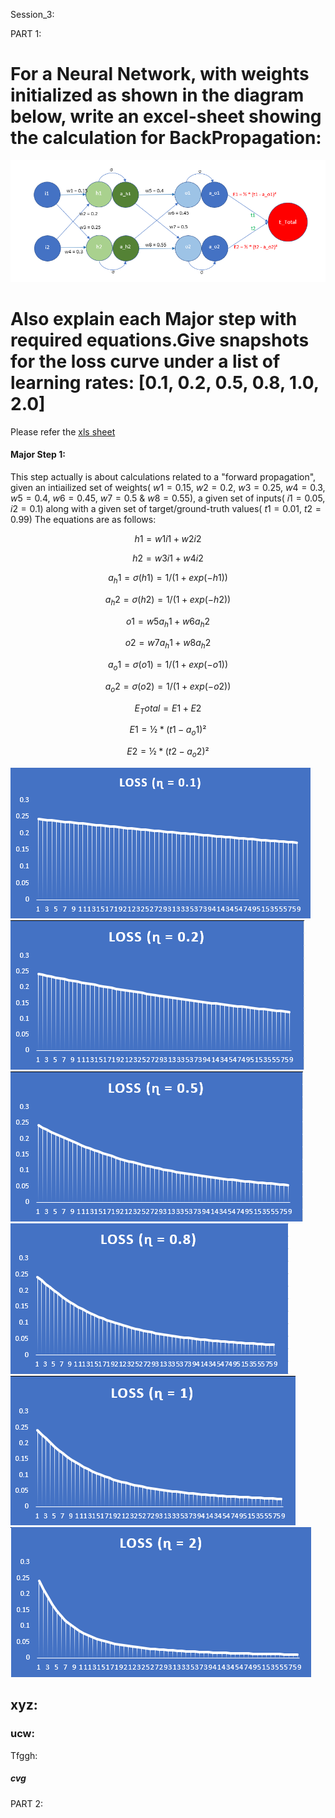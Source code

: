 Session_3:

PART 1:

# For a Neural Network, with weights initialized as shown in the diagram below, write an excel-sheet showing the calculation for BackPropagation:
![alt text](https://github.com/ojhajayant/EVA8/blob/main/session_3/Neural_Network_diagram.png "Logo Title Text 1")
# Also explain each Major step with required equations.Give snapshots for the loss curve under a list of learning rates: [0.1, 0.2, 0.5, 0.8, 1.0, 2.0] 

Please refer the [xls sheet](https://github.com/ojhajayant/EVA8/blob/main/session_2.5/EVA8_session_2_5_final_Jayant_Ojha.ipynb) 

#### Major Step 1:

This step actually is about calculations related to a "forward propagation", given an intiailized set of weights( $w1=0.15$, $w2=0.2$, $w3=0.25$, $w4=0.3$, $w5=0.4$, $w6=0.45$, $w7=0.5$ & $w8=0.55$), a given set of inputs( $i1=0.05$, $i2=0.1$) along with a given set of target/ground-truth values( $t1=0.01$, $t2=0.99$)
The equations are as follows:

$$ h1 = w1i1 + w2i2 $$	

$$ h2 = w3i1 + w4i2 $$	

$$ a_h1 = σ(h1) = 1/(1 + exp(-h1)) $$

$$ a_h2 = σ(h2) = 1/(1 + exp(-h2)) $$		

$$ o1=w5a_h1 + w6a_h2 $$

$$ o2=w7a_h1 + w8a_h2 $$		

$$ a_o1=σ(o1) = 1/(1 + exp(-o1)) $$		

$$ a_o2=σ(o2) = 1/(1 + exp(-o2)) $$		

$$ E_Total=E1+E2 $$	

$$ E1=½ * (t1 - a_o1)² $$	

$$ E2 = ½ * (t2 - a_o2)² $$		



![alt text](https://github.com/ojhajayant/EVA8/blob/main/session_3/loss_curve_lr_0.1.png "Logo Title Text 1")
![alt text](https://github.com/ojhajayant/EVA8/blob/main/session_3/loss_curve_lr_0.2.png "Logo Title Text 1")
![alt text](https://github.com/ojhajayant/EVA8/blob/main/session_3/loss_curve_lr_0.5.png "Logo Title Text 1")
![alt text](https://github.com/ojhajayant/EVA8/blob/main/session_3/loss_curve_lr_0.8.png "Logo Title Text 1")
![alt text](https://github.com/ojhajayant/EVA8/blob/main/session_3/loss_curve_lr_1.0.png "Logo Title Text 1")
![alt text](https://github.com/ojhajayant/EVA8/blob/main/session_3/loss_curve_lr_2.0.png "Logo Title Text 1")


## xyz:

### ucw:
Tfggh:
 

##### cvg


PART 2:
